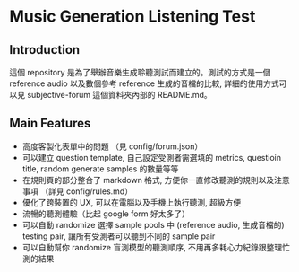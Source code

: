 # Music Generation Listening Test

## Introduction

這個 repository 是為了舉辦音樂生成聆聽測試而建立的。測試的方式是一個 reference audio 以及數個參考 reference 生成的音檔的比較, 詳細的使用方式可以見 subjective-forum 這個資料夾內部的 README.md。

## Main Features

* 高度客製化表單中的問題 （見 config/forum.json）
* 可以建立 question template, 自己設定受測者需選填的 metrics, questioin title, random generate samples 的數量等等
* 在規則頁的部分整合了 markdown 格式, 方便你一直修改聽測的規則以及注意事項 （詳見 config/rules.md）
* 優化了跨裝置的 UX, 可以在電腦以及手機上執行聽測, 超級方便
* 流暢的聽測體驗（比起 google form 好太多了）
* 可以自動 randomize 選擇 sample pools 中 (reference audio, 生成音檔的) testing pair, 讓所有受測者可以聽到不同的 sample pair
* 可以自動幫你 randomize 盲測模型的聽測順序, 不用再多耗心力紀錄跟整理忙測的結果
